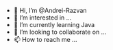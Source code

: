 - 👋 Hi, I’m @Andrei-Razvan
- 👀 I’m interested in ...
- 🌱 I’m currently learning Java
- 💞️ I’m looking to collaborate on ...
- 📫 How to reach me ...

<!---
Andrei-Razvan/Andrei-Razvan is a ✨ special ✨ repository because its `README.md` (this file) appears on your GitHub profile.
You can click the Preview link to take a look at your changes.
--->
